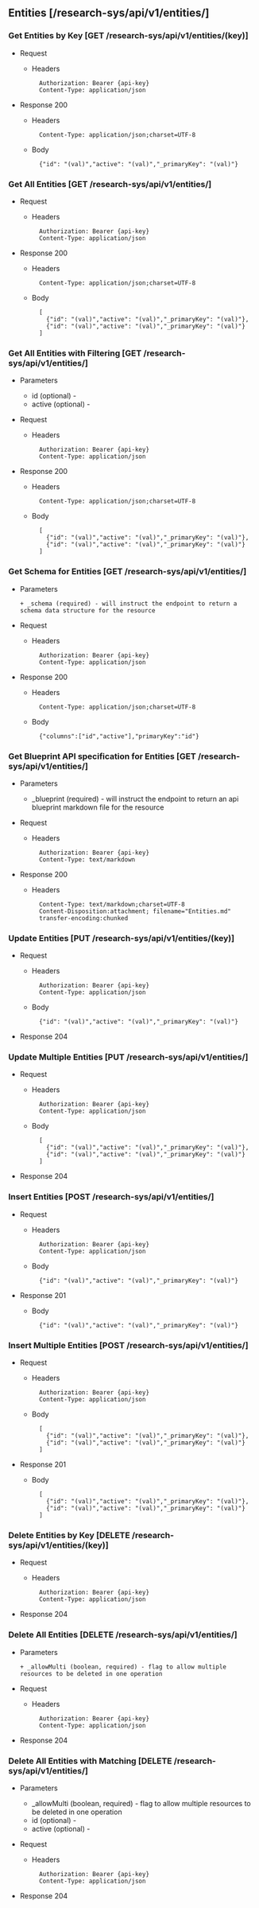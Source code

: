 ## Entities [/research-sys/api/v1/entities/]

### Get Entities by Key [GET /research-sys/api/v1/entities/(key)]
	 
+ Request

    + Headers

            Authorization: Bearer {api-key}
            Content-Type: application/json

+ Response 200
    + Headers

            Content-Type: application/json;charset=UTF-8

    + Body
    
            {"id": "(val)","active": "(val)","_primaryKey": "(val)"}

### Get All Entities [GET /research-sys/api/v1/entities/]
	 
+ Request

    + Headers

            Authorization: Bearer {api-key}
            Content-Type: application/json

+ Response 200
    + Headers

            Content-Type: application/json;charset=UTF-8

    + Body
    
            [
              {"id": "(val)","active": "(val)","_primaryKey": "(val)"},
              {"id": "(val)","active": "(val)","_primaryKey": "(val)"}
            ]

### Get All Entities with Filtering [GET /research-sys/api/v1/entities/]
    
+ Parameters

    + id (optional) - 
    + active (optional) - 

            
+ Request

    + Headers

            Authorization: Bearer {api-key}
            Content-Type: application/json 

+ Response 200
    + Headers

            Content-Type: application/json;charset=UTF-8

    + Body
    
            [
              {"id": "(val)","active": "(val)","_primaryKey": "(val)"},
              {"id": "(val)","active": "(val)","_primaryKey": "(val)"}
            ]
			
### Get Schema for Entities [GET /research-sys/api/v1/entities/]
	                                          
+ Parameters

      + _schema (required) - will instruct the endpoint to return a schema data structure for the resource
      
+ Request

    + Headers

            Authorization: Bearer {api-key}
            Content-Type: application/json

+ Response 200
    + Headers

            Content-Type: application/json;charset=UTF-8

    + Body
    
            {"columns":["id","active"],"primaryKey":"id"}
		
### Get Blueprint API specification for Entities [GET /research-sys/api/v1/entities/]
	 
+ Parameters

     + _blueprint (required) - will instruct the endpoint to return an api blueprint markdown file for the resource
                 
+ Request

    + Headers

            Authorization: Bearer {api-key}
            Content-Type: text/markdown

+ Response 200
    + Headers

            Content-Type: text/markdown;charset=UTF-8
            Content-Disposition:attachment; filename="Entities.md"
            transfer-encoding:chunked


### Update Entities [PUT /research-sys/api/v1/entities/(key)]

+ Request

    + Headers

            Authorization: Bearer {api-key}   
            Content-Type: application/json

    + Body
    
            {"id": "(val)","active": "(val)","_primaryKey": "(val)"}
			
+ Response 204

### Update Multiple Entities [PUT /research-sys/api/v1/entities/]

+ Request

    + Headers

            Authorization: Bearer {api-key}   
            Content-Type: application/json

    + Body
    
            [
              {"id": "(val)","active": "(val)","_primaryKey": "(val)"},
              {"id": "(val)","active": "(val)","_primaryKey": "(val)"}
            ]
			
+ Response 204

### Insert Entities [POST /research-sys/api/v1/entities/]

+ Request

    + Headers

            Authorization: Bearer {api-key}   
            Content-Type: application/json

    + Body
    
            {"id": "(val)","active": "(val)","_primaryKey": "(val)"}
			
+ Response 201
    
    + Body
            
            {"id": "(val)","active": "(val)","_primaryKey": "(val)"}
            
### Insert Multiple Entities [POST /research-sys/api/v1/entities/]

+ Request

    + Headers

            Authorization: Bearer {api-key}   
            Content-Type: application/json

    + Body
    
            [
              {"id": "(val)","active": "(val)","_primaryKey": "(val)"},
              {"id": "(val)","active": "(val)","_primaryKey": "(val)"}
            ]
			
+ Response 201
    
    + Body
            
            [
              {"id": "(val)","active": "(val)","_primaryKey": "(val)"},
              {"id": "(val)","active": "(val)","_primaryKey": "(val)"}
            ]
            
### Delete Entities by Key [DELETE /research-sys/api/v1/entities/(key)]
	 
+ Request

    + Headers

            Authorization: Bearer {api-key}
            Content-Type: application/json

+ Response 204

### Delete All Entities [DELETE /research-sys/api/v1/entities/]

+ Parameters

      + _allowMulti (boolean, required) - flag to allow multiple resources to be deleted in one operation

+ Request

    + Headers

            Authorization: Bearer {api-key}
            Content-Type: application/json

+ Response 204

### Delete All Entities with Matching [DELETE /research-sys/api/v1/entities/]

+ Parameters

    + _allowMulti (boolean, required) - flag to allow multiple resources to be deleted in one operation
    + id (optional) - 
    + active (optional) - 

      
+ Request

    + Headers

            Authorization: Bearer {api-key}
            Content-Type: application/json

+ Response 204
